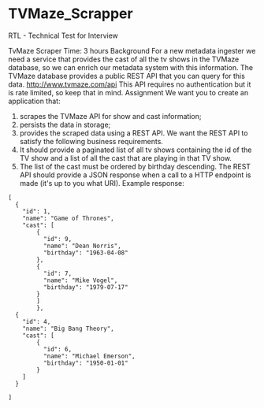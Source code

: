 # TVMaze_Scrapper
RTL - Technical Test for Interview


TvMaze Scraper
Time: 3 hours
Background
For a new metadata ingester we need a service that provides the cast of all the tv shows in the TVMaze database, so we can enrich our metadata system with this information. The TVMaze database provides a public REST API that you can query for this data.
http://www.tvmaze.com/api
This API requires no authentication but it is rate limited, so keep that in mind.
Assignment
We want you to create an application that:
1. scrapes the TVMaze API for show and cast information;
2. persists the data in storage;
3. provides the scraped data using a REST API.
We want the REST API to satisfy the following business requirements.
1. It should provide a paginated list of all tv shows containing the id of the TV show and a list of all the cast that are playing in that TV show.
2. The list of the cast must be ordered by birthday descending.
The REST API should provide a JSON response when a call to a HTTP endpoint is made (it's up to you what URI).
Example response:

```
[
  {
    "id": 1,
    "name": "Game of Thrones",
    "cast": [
        {
          "id": 9,
          "name": "Dean Norris",
          "birthday": "1963-04-08"
        },
        {
          "id": 7,
          "name": "Mike Vogel",
          "birthday": "1979-07-17"
        }
        ]
        },
  {
    "id": 4,
    "name": "Big Bang Theory",
    "cast": [
        {
          "id": 6,
          "name": "Michael Emerson",
          "birthday": "1950-01-01"
        }
    ]
  }
  
]

```
